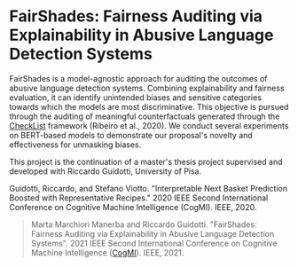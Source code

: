 # FairShades: Fairness Auditing via Explainability in Abusive Language Detection Systems

FairShades is a model-agnostic approach for auditing the outcomes of abusive language detection systems. 
Combining explainability and fairness evaluation, it can identify unintended biases and sensitive categories towards which the models are most discriminative. 
This objective is pursued through the auditing of meaningful counterfactuals generated through the [CheckList](https://github.com/marcotcr/checklist) framework (Ribeiro et al., 2020).
We conduct several experiments on BERT-based models to demonstrate our proposal's novelty and effectiveness for unmasking biases.

This project is the continuation of a master's thesis project supervised and developed with Riccardo Guidotti, University of Pisa.

Guidotti, Riccardo, and Stefano Viotto. "Interpretable Next Basket Prediction Boosted with Representative Recipes." 2020 IEEE Second International Conference on Cognitive Machine Intelligence (CogMI). IEEE, 2020.

> Marta Marchiori Manerba and Riccardo Guidotti. "FairShades: Fairness Auditing via Explainability in Abusive Language Detection Systems". 2021 IEEE Second International Conference on Cognitive Machine Intelligence ([CogMI](http://www.sis.pitt.edu/lersais/conference/cogmi/2021/)). IEEE, 2021.
